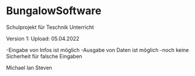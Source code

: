 # BungalowSoftware

Schulprojekt für Teschnik Unterricht 

Version 1: 
Upload: 05.04.2022

-Eingabe von Infos ist möglich 
-Ausgabe von Daten ist möglich
-noch keine Sicherheit für falsche Eingaben




Michael Ian Steven
